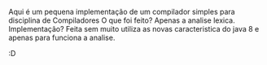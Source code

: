 Aqui é um pequena implementação de um compilador simples para disciplina de Compiladores
O que foi feito?
  Apenas a analise lexica.
Implementação?
  Feita sem muito utiliza as novas caracteristica do java 8 e apenas para funciona a analise.

:D
